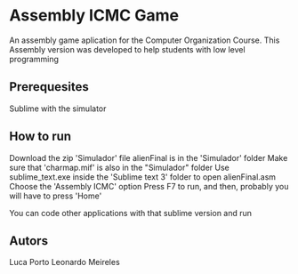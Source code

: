# Assembly ICMC Game
An assembly game aplication for the Computer Organization Course. This Assembly version 
was developed to help students with low level programming 

## Prerequesites 
  Sublime with the simulator
  
## How to run
  Download the zip 'Simulador' file
  alienFinal is in the 'Simulador' folder
  Make sure that 'charmap.mif' is also in the "Simulador" folder
  Use sublime_text.exe inside the 'Sublime text 3' folder to open alienFinal.asm
  Choose the 'Assembly ICMC' option 
  Press F7 to run, and then, probably you will have to press 'Home'

  You can code other applications with that sublime version and run 

## Autors
Luca Porto
Leonardo Meireles
